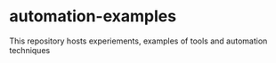 # automation-examples

This repository hosts experiements, examples of tools and automation techniques
